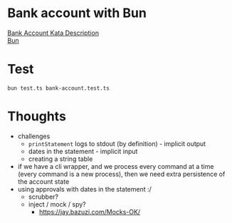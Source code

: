 # Bank account with Bun

[Bank Account Kata Description](https://sammancoaching.org/kata_descriptions/bank_account.html)  
[Bun](https://bun.sh/)

# Test

```shell
bun test.ts bank-account.test.ts
```

# Thoughts

-   challenges
    -   `printStatement` logs to stdout (by definition) - implicit output
    -   dates in the statement - implicit input
    -   creating a string table
-   if we have a cli wrapper, and we process every command at a time (every command is a new process), then we need extra persistence of the account state
-   using approvals with dates in the statement :/
    -   scrubber?
    -   inject / mock / spy?
        -   https://jay.bazuzi.com/Mocks-OK/

